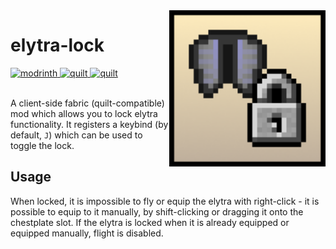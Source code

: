 <img align="right" height="250" width="250" src="src/main/resources/assets/elytra-lock/icon.png" />

# elytra-lock

<div>
  <a href="https://modrinth.com/mod/touch-grass-reminder">
    <img alt="modrinth" height="56" src="https://cdn.jsdelivr.net/npm/@intergrav/devins-badges@3/assets/cozy/available/modrinth_vector.svg" />
  </a>
  <a href="https://quiltmc.org">
    <img alt="quilt" height="56" src="https://cdn.jsdelivr.net/npm/@intergrav/devins-badges@3/assets/cozy/supported/quilt_vector.svg" />
  </a>
  <a href="https://fabricmc.net">
    <img alt="quilt" height="56" src="https://cdn.jsdelivr.net/npm/@intergrav/devins-badges@3/assets/cozy/supported/fabric_vector.svg" />
  </a>
</div>

<br />

A client-side fabric (quilt-compatible) mod which allows you to lock elytra functionality. 
It registers a keybind (by default, `J`) which can be used to toggle the lock. 


## Usage

When locked, it is impossible to fly or equip the elytra with right-click - it is possible to 
equip to it manually, by shift-clicking or dragging it onto the chestplate slot. If the
elytra is locked when it is already equipped or equipped manually, flight is disabled.


